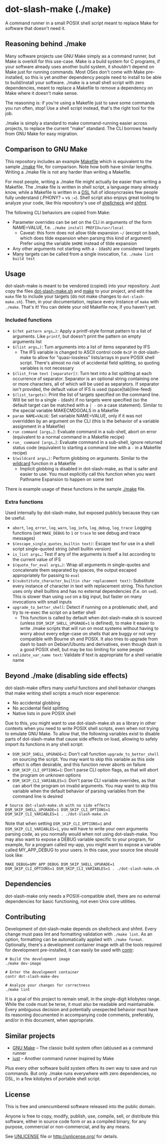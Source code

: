 # dot-slash-make (./make)

A command runner in a small POSIX shell script meant to replace Make for software that doesn't need it.

## Reasoning behind ./make

Many software projects use GNU Make simply as a command runner, but Make is overkill for this use-case. Make is a build system for C programs, if your software already uses another build system, it shouldn't depend on Make just for running commands. Most OSes don't come with Make pre-installed, so this is yet another dependency people need to install to be able to build/install your software. ./make is a small shell script with zero dependencies, meant to replace a Makefile to remove a dependency on Make where it doesn't make sense.

The reasoning is: if you're using a Makefile just to save some commands you run often, stop! Use a shell script instead, that's the right tool for the job.

./make is simply a standard to make command-running easier across projects, to replace the current "make" standard. The CLI borrows heavily from GNU Make for easy migration.

## Comparison to GNU Make

This repository includes an example [Makefile](Makefile) which is equivalent to the sample [./make](make) file, for comparison. Note how both have similar lengths. Writing a ./make file is not any harder than writing a Makefile.

For most people, writing a ./make file might actually be easier than writing a Makefile. The ./make file is written in shell script, a language many already know, while a Makefile is written in a [DSL](https://en.wikipedia.org/wiki/Domain-specific_language) full of idiosyncrasies few people fully understand (.PHONY? `=` vs `:=`). Shell script also enjoys great tooling to analyze your code, like this repository's use of [shellcheck](https://www.shellcheck.net) and [shfmt](https://github.com/mvdan/sh).

The following CLI behaviors are copied from Make:
* Parameter overrides can be set on the CLI in arguments of the form NAME=VALUE, f.e. `./make install PREFIX=/usr/local`
  * Caveat: this form does not allow tilde expansion `~/` (except on bash, which does tilde expansion when parsing this kind of argument)  
  Prefer using the variable `$HOME` instead of tilde expansion
* Any other arguments not starting with a `-` (dash) are considered targets
* Many targets can be called from a single invocation, f.e. `./make lint build test`

## Usage

dot-slash-make is meant to be vendored (copied) into your repository. Just copy the files [dot-slash-make.sh](dot-slash-make.sh) and [make](make) to your project, and edit the `make` file to include your targets (do not make changes to `dot-slash-make.sh`). Then, in your documentation, replace every instance of `make` with `./make`. That's it! You can delete your old Makefile now, if you haven't yet.

### Included functions

* `$(fmt pattern args…)`: Apply a printf-style format pattern to a list of arguments. Like `printf`, but doesn't print the pattern on empty arguments list
* `$(list args…)`: Turn arguments into a list of items separated by IFS
  * The IFS variable is changed to ASCII control code `0x1F` in dot-slash-make to allow for "quasi-lossless" lists/arrays in pure POSIX shell script. There's almost no risk of accidental field splitting, so quoting variables is not necessary
* `$(list_from text [separator])`: Turn text into a list splitting at each occurrence of separator. Separator is an optional string containing one or more characters, all of which will be used as separators. If separator isn't provided, the default value of IFS is used (space|tab|line-feed)
* `$(list_targets)`: Print the list of targets specified on the command line. Will be set to a single `-` (dash) if no targets were specified (so the default target can be matched with a `| -` on a case statement). Similar to the special variable MAKECMDGOALS in a Makefile
* `param NAME=VALUE`: Set variable NAME=VALUE, only if it was not overridden by an argument on the CLI (this is the behavior of a variable assignment in a Makefile)
* `run command [args…]`: Evaluate command in a sub-shell, abort on error (equivalent to a normal command in a Makefile recipe)
* `run_ command [args…]`: Evaluate command in a sub-shell, ignore returned status code (equivalent to starting a command line with a `-` in a Makefile recipe)
* `$(wildcard args…)`: Perform globbing on arguments. Similar to the [wildcard](https://www.gnu.org/software/make/manual/make.html#Wildcard-Function) function in a Makefile
  * Implicit globbing is disabled in dot-slash-make, as that is safer and easier to use. You must explicitly call this function when you want Pathname Expansion to happen on some text

There is example usage of these functions in the sample [./make](make) file.

### Extra functions

Used internally by dot-slash-make, but exposed publicly because they can be useful.

* `abort`, `log_error`, `log_warn`, `log_info`, `log_debug`, `log_trace`: Logging functions (set `MAKE_DEBUG` to `1` or `trace` to see debug and trace messages)
* `$(escape_single_quotes_builtin text)`: Escape text for use in a shell script single-quoted string (shell builtin version)
* `is_list args…`: Test if any of the arguments is itself a list according to the current value of IFS
* `$(quote_for_eval args…)`: Wrap all arguments in single-quotes and concatenate them separated by spaces, the output escaped appropriately for passing to `eval`
* `$(substitute_character_builtin char replacement text)`: Substitute every instance of character in text with replacement string. This function uses only shell builtins and has no external dependencies (f.e. on `sed`). This is slower than using `sed` on a big input, but faster on many invocations with small inputs
* `upgrade_to_better_shell`: Detect if running on a problematic shell, and try to re-exec the script on a better shell
  * This function is called by default when dot-slash-make.sh is sourced (unless `DSM_SKIP_SHELL_UPGRADE=1` is defined), to make it easier to write ./make scripts that will run on most systems without having to worry about every edge-case on shells that are buggy or not very compatible with Bourne sh and POSIX. It also tries to upgrade from dash to bash on Debian/Ubuntu and derivatives, even though dash is a good POSIX shell, but may be too limiting for some people
* `validate_var_name text`: Validate if text is appropriate for a shell variable name

## Beyond ./make (disabling side effects)

dot-slash-make offers many useful functions and shell behavior changes that make writing shell scripts a much nicer experience:

* No accidental globbing
* No accidental field splitting
* Native lists in pure POSIX shell

Due to this, you might want to use dot-slash-make.sh as a library in other contexts when you need to write POSIX shell scripts, even when not trying to emulate GNU Make. To allow that, the following variables exist to disable parts of dot-slash-make that cause side effects on load, allowing to safely import its functions in any shell script:

* `DSM_SKIP_SHELL_UPGRADE=1`: Don't call function `upgrade_to_better_shell` on sourcing the script. You may want to skip this variable as this side effect is often desirable, and this function never aborts on failure
* `DSM_SKIP_CLI_OPTIONS=1`: Don't parse CLI option flags, as that will abort the program on unknown options
* `DSM_SKIP_CLI_VARIABLES=1`: Don't parse CLI variable overrides, as that can abort the program on invalid arguments. You may want to skip this variable when the default behavior of parsing variables from the command line is desired

```shell
# Source dot-slash-make.sh with no side effects
DSM_SKIP_SHELL_UPGRADE=1 DSM_SKIP_CLI_OPTIONS=1 DSM_SKIP_CLI_VARIABLES=1 . ./dot-slash-make.sh
```

Note that when setting `DSM_SKIP_CLI_OPTIONS=1` and `DSM_SKIP_CLI_VARIABLES=1`, you will have to write your own arguments parsing code, as you normally would when not using dot-slash-make. You may also want to expose a DEBUG variable specific to your program, for example, for a program called my-app, you might want to expose a variable called MY_APP_DEBUG to your users. In this case, your source line should look like:

```shell
MAKE_DEBUG=$MY_APP_DEBUG DSM_SKIP_SHELL_UPGRADE=1 DSM_SKIP_CLI_OPTIONS=1 DSM_SKIP_CLI_VARIABLES=1 . ./dot-slash-make.sh
```

## Dependencies

dot-slash-make only needs a POSIX-compatible shell, there are no external dependencies for basic functioning, not even Unix core utilities.

## Contributing

Development of dot-slash-make depends on shellcheck and shfmt. Every change must pass lint and formatting validation with `./make lint`. As an option, formatting can be automatically applied with `./make format`. Optionally, there's a development container image with all the tools required for development pre-installed, it can easily be used with [contr](https://codeberg.org/contr/contr):

```shell
# Build the development image
./make dev-image

# Enter the development container
contr dot-slash-make-dev

# Analyze your changes for correctness
./make lint
```

It is a goal of this project to remain small, in the single-digit kilobytes range. While the code must be terse, it must also be readable and maintainable. Every ambiguous decision and potentially unexpected behavior must have its reasoning documented in accompanying code comments, preferably, and/or in this document, when appropriate.

## Similar projects

* [GNU Make](https://www.gnu.org/software/make/) – The classic build system often (ab)used as a command runner
* [just](https://github.com/casey/just) – Another command runner inspired by Make

Plus every other software build system offers its own way to save and run commands. But only ./make runs everywhere with zero dependencies, no DSL, in a few kilobytes of portable shell script.

## License

This is free and unencumbered software released into the public domain.

Anyone is free to copy, modify, publish, use, compile, sell, or
distribute this software, either in source code form or as a compiled
binary, for any purpose, commercial or non-commercial, and by any
means.

See [UNLICENSE](UNLICENSE) file or http://unlicense.org/ for details.
